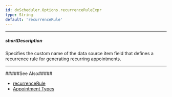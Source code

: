 ```yaml
---
id: dxScheduler.Options.recurrenceRuleExpr
type: String
default: 'recurrenceRule'
---
```

---
##### shortDescription
Specifies the custom name of the data source item field that defines a recurrence rule for generating recurring appointments.

---

#####See Also#####
- [recurrenceRule](/Documentation/ApiReference/UI_Components/dxScheduler/Configuration/#recurrenceRule)
- [Appointment Types](/concepts/05%20UI%20Components/Scheduler/030%20Appointments/015%20Appointment%20Types/030%20Recurring%20Appointments.md '/Documentation/Guide/UI_Components/Scheduler/Appointments/Appointment_Types/#Recurring_Appointments')
